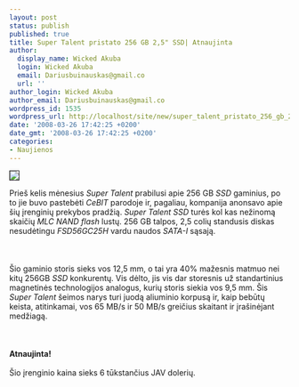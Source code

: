 ```yaml
---
layout: post
status: publish
published: true
title: Super Talent pristato 256 GB 2,5" SSD| Atnaujinta
author:
  display_name: Wicked Akuba
  login: Wicked Akuba
  email: Dariusbuinauskas@gmail.co
  url: ''
author_login: Wicked Akuba
author_email: Dariusbuinauskas@gmail.co
wordpress_id: 1535
wordpress_url: http://localhost/site/new/super_talent_pristato_256_gb_2_5_ssd__atnaujinta/
date: '2008-03-26 17:42:25 +0200'
date_gmt: '2008-03-26 17:42:25 +0200'
categories:
- Naujienos
---
```

<div class="imgright"><img src="http://technews.lt/upl/Failai/Super_Talent_256GB_2.5-inch_SSD.JPG" border="1"></div>
<p>Prieš kelis mėnesius <i>Super Talent</i> prabilusi apie 256 GB <i>SSD</i> gaminius, po to jie buvo pastebėti <i>CeBIT</i> parodoje ir, pagaliau, kompanija anonsavo apie šių įrenginių prekybos pradžią. <i>Super Talent SSD</i> turės kol kas nežinomą skaičių <i>MLC NAND flash</i> lustų. 256 GB talpos, 2,5 colių standusis diskas nesudėtingu <i>FSD56GC25H</i> vardu naudos <i>SATA-I</i> sąsają.<br />
<br><br />
<br>Šio gaminio storis sieks vos 12,5 mm, o tai yra 40% mažesnis matmuo nei kitų 256GB <i>SSD</i> konkurentų. Vis dėlto, jis vis dar storesnis už standartinius magnetinės technologijos analogus, kurių storis siekia vos 9,5 mm. Šis <i>Super Talent</i> šeimos narys turi juodą aliuminio korpusą ir, kaip bebūtų keista, atitinkamai, vos 65 MB/s ir 50 MB/s greičius skaitant ir įrašinėjant medžiagą.<br />
<br><br />
<br><b>Atnaujinta!</b><br />
<br>Šio įrenginio kaina sieks 6 tūkstančius JAV dolerių.</p>
